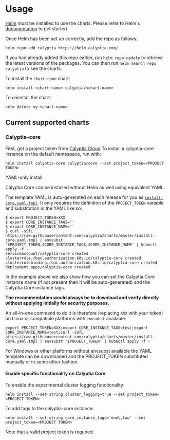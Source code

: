 # Usage

[Helm](https://helm.sh) must be installed to use the charts.  Please refer to
Helm's [documentation](https://helm.sh/docs) to get started.

Once Helm has been set up correctly, add the repo as follows:

```shell
helm repo add calyptia https://helm.calyptia.com/
```
  
If you had already added this repo earlier, run `helm repo update` to retrieve
the latest versions of the packages.  You can then run `helm search repo
calyptia` to see the charts.

To install the `chart-name` chart:

```shell
helm install <chart-name> calyptia/<chart-name>
```

To uninstall the chart:

```shell
helm delete my-<chart-name>
```

## Current supported charts

### Calyptia-core

First, get a project token from [Calyptia Cloud](https://cloud.calyptia.com/)
To install a calyptia-core instance on the default namespace, run with:

```shell
helm install calyptia-core calyptia/core --set project_token=<PROJECT TOKEN>
```

YAML-only install

Calyptia Core can be installed without Helm as well using equivalent YAML.

The template YAML is auto-generated on each release for you as [`install-core.yaml.tmpl`](./install-core.yaml.tmpl).
It only requires the definition of the `PROJECT_TOKEN` variable and substitution in the YAML like so:

```shell
$ export PROJECT_TOKEN=XXX
$ export CORE_INSTANCE_TAGS=''
$ export CORE_INSTANCE_NAME=''
$ curl -sSfL https://raw.githubusercontent.com/calyptia/charts/master/install-core.yaml.tmpl | envsubst '$PROJECT_TOKEN,$CORE_INSTANCE_TAGS,$CORE_INSTANCE_NAME' | kubectl apply -f -
serviceaccount/calyptia-core created
clusterrole.rbac.authorization.k8s.io/calyptia-core created
clusterrolebinding.rbac.authorization.k8s.io/calyptia-core created
deployment.apps/calyptia-core created
```

In the example above we also show how you can set the Calyptia Core instance name (if not present then it will be auto-generated) and the Calyptia Core instance tags.

**The recommendation would always be to download and verify directly without applying initially for security purposes.**

An all-in-one command to do it is therefore (replacing `XXX` with your token) on Linux or compatible platforms with `envsubst` available:

```shell
export PROJECT_TOKEN=XXX;export CORE_INSTANCE_TAGS=test;export CORE_INSTANCE_NAME=test;curl -sSfL https://raw.githubusercontent.com/calyptia/charts/master/install-core.yaml.tmpl | envsubst '$PROJECT_TOKEN' | kubectl apply -f -
```

For Windows or other platforms without envsubst available the YAML template can be downloaded and the PROJECT_TOKEN substituted manually or in some other fashion.

#### Enable specific functionality on Calyptia Core

To enable the experimental cluster logging functionality:

```shell
helm install --set-string cluster_logging=true --set project_token=<PROJECT TOKEN>
```

To add tags to the calyptia-core instance:

```shell
helm install --set-string core_instance_tags='one\,two' --set project_token=<PROJECT TOKEN>
```

Note that a valid project token is required.
